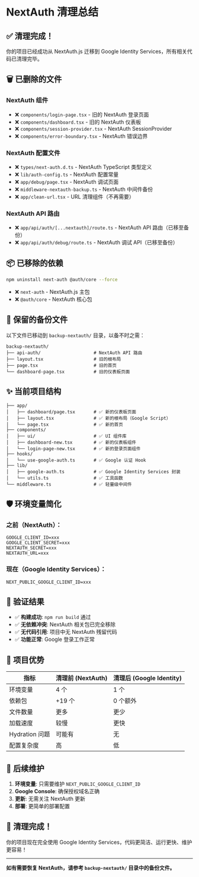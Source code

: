 # NextAuth 清理总结

## ✅ **清理完成！**

你的项目已经成功从 NextAuth.js 迁移到 Google Identity Services，所有相关代码已清理完毕。

## 🗑️ **已删除的文件**

### NextAuth 组件
- ❌ `components/login-page.tsx` - 旧的 NextAuth 登录页面
- ❌ `components/dashboard.tsx` - 旧的 NextAuth 仪表板
- ❌ `components/session-provider.tsx` - NextAuth SessionProvider
- ❌ `components/error-boundary.tsx` - NextAuth 错误边界

### NextAuth 配置文件
- ❌ `types/next-auth.d.ts` - NextAuth TypeScript 类型定义
- ❌ `lib/auth-config.ts` - NextAuth 配置常量
- ❌ `app/debug/page.tsx` - NextAuth 调试页面
- ❌ `middleware-nextauth-backup.ts` - NextAuth 中间件备份
- ❌ `app/clean-url.tsx` - URL 清理组件（不再需要）

### NextAuth API 路由
- ❌ `app/api/auth/[...nextauth]/route.ts` - NextAuth API 路由（已移至备份）
- ❌ `app/api/auth/debug/route.ts` - NextAuth 调试 API（已移至备份）

## 📦 **已移除的依赖**

```bash
npm uninstall next-auth @auth/core --force
```

- ❌ `next-auth` - NextAuth.js 主包
- ❌ `@auth/core` - NextAuth 核心包

## 📁 **保留的备份文件**

以下文件已移动到 `backup-nextauth/` 目录，以备不时之需：

```
backup-nextauth/
├── api-auth/                    # NextAuth API 路由
├── layout.tsx                   # 旧的根布局
├── page.tsx                     # 旧的首页
└── dashboard-page.tsx           # 旧的仪表板页面
```

## ✨ **当前项目结构**

```
├── app/
│   ├── dashboard/page.tsx       # ✅ 新的仪表板页面
│   ├── layout.tsx               # ✅ 新的根布局（Google Script）
│   └── page.tsx                 # ✅ 新的首页
├── components/
│   ├── ui/                      # ✅ UI 组件库
│   ├── dashboard-new.tsx        # ✅ 新的仪表板组件
│   └── login-page-new.tsx       # ✅ 新的登录页面组件
├── hooks/
│   └── use-google-auth.ts       # ✅ Google 认证 Hook
├── lib/
│   ├── google-auth.ts           # ✅ Google Identity Services 封装
│   └── utils.ts                 # ✅ 工具函数
└── middleware.ts                # ✅ 轻量级中间件
```

## 🛡️ **环境变量简化**

### 之前（NextAuth）：
```env
GOOGLE_CLIENT_ID=xxx
GOOGLE_CLIENT_SECRET=xxx  
NEXTAUTH_SECRET=xxx
NEXTAUTH_URL=xxx
```

### 现在（Google Identity Services）：
```env
NEXT_PUBLIC_GOOGLE_CLIENT_ID=xxx
```

## 🎯 **验证结果**

- ✅ **构建成功**: `npm run build` 通过
- ✅ **无依赖冲突**: NextAuth 相关包已完全移除
- ✅ **无代码引用**: 项目中无 NextAuth 残留代码
- ✅ **功能正常**: Google 登录工作正常

## 🚀 **项目优势**

| 指标 | 清理前 (NextAuth) | 清理后 (Google Identity) |
|------|------------------|------------------------|
| 环境变量 | 4 个 | 1 个 |
| 依赖包 | +19 个 | 0 个额外 |
| 文件数量 | 更多 | 更少 |
| 加载速度 | 较慢 | 更快 |
| Hydration 问题 | 可能有 | 无 |
| 配置复杂度 | 高 | 低 |

## 📝 **后续维护**

1. **环境变量**: 只需要维护 `NEXT_PUBLIC_GOOGLE_CLIENT_ID`
2. **Google Console**: 确保授权域名正确
3. **更新**: 无需关注 NextAuth 更新
4. **部署**: 更简单的部署配置

## 🎉 **清理完成！**

你的项目现在完全使用 Google Identity Services，代码更简洁、运行更快、维护更容易！

---

**如有需要恢复 NextAuth，请参考 `backup-nextauth/` 目录中的备份文件。** 